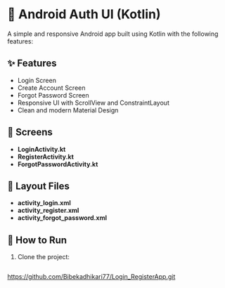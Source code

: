 # 🔐 Android Auth UI (Kotlin)

A simple and responsive Android app built using Kotlin with the following features:

## ✨ Features

- Login Screen  
- Create Account Screen  
- Forgot Password Screen  
- Responsive UI with ScrollView and ConstraintLayout  
- Clean and modern Material Design  

## 📁 Screens

- **LoginActivity.kt**  
- **RegisterActivity.kt**  
- **ForgotPasswordActivity.kt**

## 🧱 Layout Files

- **activity_login.xml**  
- **activity_register.xml**  
- **activity_forgot_password.xml**

## 📲 How to Run

1. Clone the project:
   ```bash
https://github.com/Bibekadhikari77/Login_RegisterApp.git
